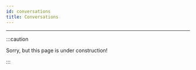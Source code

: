 ```yaml
---
id: conversations
title: Conversations
---
```


---------------

:::caution

Sorry, but this page is under construction!

:::